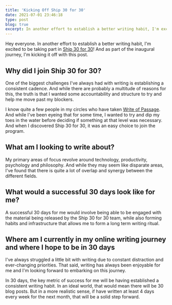 ```yaml
---
title: 'Kicking Off Ship 30 for 30'
date: 2021-07-01 23:46:18
type: post
blog: true
excerpt: In another effort to establish a better writing habit, I'm excited to be taking part in Ship 30 for 30!
---
```


Hey everyone. In another effort to establish a better writing habit, I'm excited to be taking part in [Ship 30 for 30](https://www.ship30for30.com/)! And as part of the inaugural journey, I'm kicking it off with this post.

## Why did I join Ship 30 for 30?

One of the biggest challenges I've always had with writing is establishing a consistent cadence. And while there are probably a multitude of reasons for this, the truth is that I wanted some accountability and structure to try and help me move past my blockers.

I know quite a few people in my circles who have taken [Write of Passage](https://writeofpassage.school/). And while I've been eyeing that for some time, I wanted to try and dip my toes in the water before deciding if something at that level was necessary. And when I discovered Ship 30 for 30, it was an easy choice to join the program.

## What am I looking to write about?

My primary areas of focus revolve around technology, productivity, psychology and philosophy. And while they may seem like disparate areas, I've found that there is quite a lot of overlap and synergy between the different fields.

## What would a successful 30 days look like for me?

A successful 30 days for me would involve being able to be engaged with the material being released by the Ship 30 for 30 team, while also forming habits and infrastructure that allows me to form a long term writing ritual.

## Where am I currently in my online writing journey and where I hope to be in 30 days

I've always struggled a little bit with writing due to constant distraction and ever-changing priorities. That said, writing has always been enjoyable for me and I'm looking forward to embarking on this journey.

In 30 days, the key metric of success for me will be having established a consistent writing habit. In an ideal world, that would mean there will be 30 blog posts. But in a more realistic sense, if have written at least 4 days every week for the next month, that will be a solid step forward.

